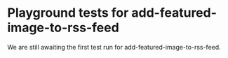 # Playground tests for add-featured-image-to-rss-feed
We are still awaiting the first test run for add-featured-image-to-rss-feed.
